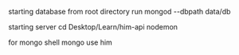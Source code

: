 starting database
from root directory run
mongod --dbpath data/db

starting server
cd Desktop/Learn/him-api
nodemon

for mongo shell
mongo
use him
